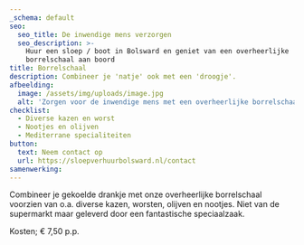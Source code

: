 ```yaml
---
_schema: default
seo:
  seo_title: De inwendige mens verzorgen
  seo_description: >-
    Huur een sloep / boot in Bolsward en geniet van een overheerlijke
    borrelschaal aan boord
title: Borrelschaal
description: Combineer je 'natje' ook met een 'droogje'.
afbeelding:
  image: /assets/img/uploads/image.jpg
  alt: 'Zorgen voor de inwendige mens met een overheerlijke borrelschaal '
checklist:
  - Diverse kazen en worst
  - Nootjes en olijven
  - Mediterrane specialiteiten
button:
  text: Neem contact op
  url: https://sloepverhuurbolsward.nl/contact
samenwerking:
---
```


Combineer je gekoelde drankje met onze overheerlijke borrelschaal voorzien van o.a. diverse kazen, worsten, olijven en nootjes. Niet van de supermarkt maar geleverd door een fantastische speciaalzaak.

Kosten; € 7,50 p.p.
